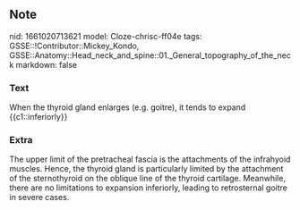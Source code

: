 ## Note
nid: 1661020713621
model: Cloze-chrisc-ff04e
tags: GSSE::!Contributor::Mickey_Kondo, GSSE::Anatomy::Head_neck_and_spine::01._General_topography_of_the_neck
markdown: false

### Text
<div>
  When the thyroid gland enlarges (e.g. goitre), it tends to expand
  {{c1::inferiorly}}
</div>

### Extra
The upper limit of the pretracheal fascia is the attachments of the infrahyoid muscles. Hence, the thyroid gland is particularly limited by the attachment of the sternothyroid on the oblique line of the thyroid cartilage. Meanwhile, there are no limitations to expansion inferiorly, leading to retrosternal goitre in severe cases.
